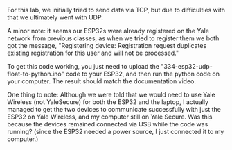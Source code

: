 For this lab, we initially tried to send data via TCP, but due to difficulties with that we ultimately went with UDP.

A minor note: it seems our ESP32s were already registered on the Yale network from previous classes, as when we tried to register them we both got the message, "Registering device: Registration request duplicates existing registration for this user and will not be processed."

To get this code working, you just need to upload the "334-esp32-udp-float-to-python.ino" code to your ESP32, and then run the python code on your computer. The result should match the documentation video.

One thing to note: Although we were told that we would need to use Yale Wireless (not YaleSecure) for both the ESP32 and the laptop, I actually managed to get the two devices to communicate successfully with just the ESP32 on Yale Wireless, and my computer still on Yale Secure. Was this because the devices remained connected via USB while the code was running? (since the ESP32 needed a power source, I just connected it to my computer.)